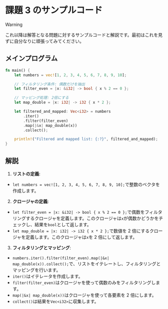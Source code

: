 # 課題 3 のサンプルコード

> [!WARNING]
> これ以降は解答となる問題に対するサンプルコードと解説です。最初はこれを見ずに自分なりに頑張ってみてください。

## メインプログラム

```rust
fn main() {
    let numbers = vec![1, 2, 3, 4, 5, 6, 7, 8, 9, 10];

    // フィルタリング条件: 偶数だけを抽出
    let filter_even = |x: &i32| -> bool { x % 2 == 0 };

    // マッピング処理: 2倍にする
    let map_double = |x: i32| -> i32 { x * 2 };

    let filtered_and_mapped: Vec<i32> = numbers
        .iter()
        .filter(filter_even)
        .map(|&x| map_double(x))
        .collect();

    println!("Filtered and mapped list: {:?}", filtered_and_mapped);
}
```

## 解説

1. **リストの定義**:

- `let numbers = vec![1, 2, 3, 4, 5, 6, 7, 8, 9, 10];`で整数のベクタを作成します。

2. **クロージャの定義**:

- `let filter_even = |x: &i32| -> bool { x % 2 == 0 };`で偶数をフィルタリングするクロージャを定義します。このクロージャは`x`が偶数かどうかをチェックし、結果を`bool`として返します。
- `let map_double = |x: i32| -> i32 { x * 2 };`で数値を 2 倍にするクロージャを定義します。このクロージャは`x`を 2 倍にして返します。

3. **フィルタリングとマッピング**:

- `numbers.iter().filter(filter_even).map(|&x| map_double(x)).collect();`で、リストをイテレートし、フィルタリングとマッピングを行います。
- `iter()`はイテレータを作成します。
- `filter(filter_even)`はクロージャを使って偶数のみをフィルタリングします。
- `map(|&x| map_double(x))`はクロージャを使って各要素を 2 倍にします。
- `collect()`は結果を`Vec<i32>`に収集します。

